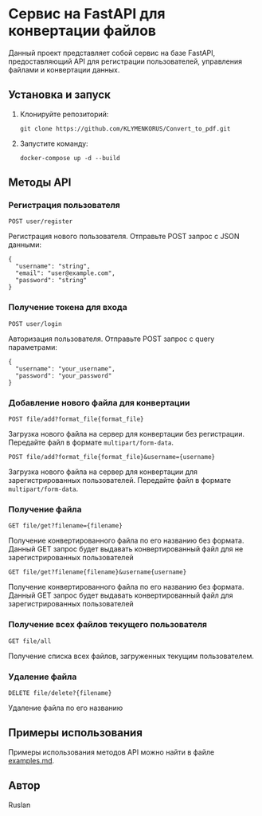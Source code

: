 <h1>Сервис на FastAPI для конвертации файлов</h1>

<p>Данный проект представляет собой сервис на базе FastAPI, предоставляющий API для регистрации пользователей, управления файлами и конвертации данных.</p>

<h2>Установка и запуск</h2>

<ol>
    <li>Клонируйте репозиторий:
        <pre><code>git clone https://github.com/KLYMENKORUS/Convert_to_pdf.git</code></pre>
    </li>
    <li>Запустите команду:
        <pre><code>docker-compose up -d --build</code></pre>
    </li>
</ol>

<h2>Методы API</h2>

<h3>Регистрация пользователя</h3>

<pre><code>POST user/register</code></pre>

<p>Регистрация нового пользователя. Отправьте POST запрос с JSON данными:</p>

<pre><code>{
  "username": "string",
  "email": "user@example.com",
  "password": "string"
}</code></pre>

<h3>Получение токена для входа</h3>

<pre><code>POST user/login</code></pre>

<p>Авторизация пользователя. Отправьте POST запрос с query параметрами:</p>

<pre><code>{
  "username": "your_username",
  "password": "your_password"
}</code></pre>

<h3>Добавление нового файла для конвертации</h3>

<pre><code>POST file/add?format_file{format_file}</code></pre>

<p>Загрузка нового файла на сервер для конвертации без регистрации. Передайте файл в формате <code>multipart/form-data</code>.</p>

<pre><code>POST file/add?format_file{format_file}&username={username}</code></pre>

<p>Загрузка нового файла на сервер для конвертации для зарегистрированных пользователей. Передайте файл в формате <code>multipart/form-data</code>.</p>

<h3>Получение файла</h3>

<pre><code>GET file/get?filename={filename}</code></pre>

<p>Получение конвертированного файла по его названию без формата.
Данный GET запрос будет выдавать конвертированный файл для не зарегистрированных пользователей</p>

<pre><code>GET file/get?filename{filename}&username{username}</code></pre>

<p>Получение конвертированного файла по его названию без формата.
Данный GET запрос будет выдавать конвертированный файл для зарегистрированных пользователей</p>

<h3>Получение всех файлов текущего пользователя</h3>

<pre><code>GET file/all</code></pre>

<p>Получение списка всех файлов, загруженных текущим пользователем.</p>

<h3>Удаление файла</h3>

<pre><code>DELETE file/delete?{filename}</code></pre>

<p>Удаление файла по его названию</p>

<h2>Примеры использования</h2>

<p>Примеры использования методов API можно найти в файле <a href="examples.md">examples.md</a>.</p>

<h2>Автор</h2>

<p>Ruslan</p>
